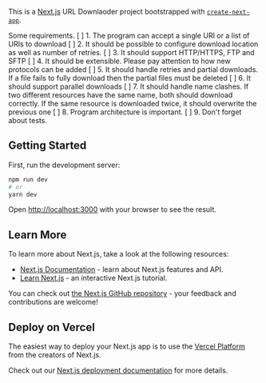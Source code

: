This is a [Next.js](https://nextjs.org/) URL Downlaoder project bootstrapped with [`create-next-app`](https://github.com/vercel/next.js/tree/canary/packages/create-next-app).

Some requirements.
[ ] 1. The program can accept a single URI or a list of URIs to download 
[ ] 2. It should be possible to configure download location as well as number of retries.
[ ] 3. It should support HTTP/HTTPS, FTP and SFTP 
[ ] 4. It should be extensible. Please pay attention to how new protocols can be added
[ ] 5. It should handle retries and partial downloads. If a file fails to fully download then the partial files must be deleted
[ ] 6. It should support parallel downloads 
[ ] 7. It should handle name clashes. If two different resources have the same name, both should download correctly. If the same resource is downloaded twice, it should overwrite the previous one
[ ] 8. Program architecture is important.
[ ] 9. Don't forget about tests.

## Getting Started

First, run the development server:

```bash
npm run dev
# or
yarn dev
```

Open [http://localhost:3000](http://localhost:3000) with your browser to see the result.


## Learn More

To learn more about Next.js, take a look at the following resources:

- [Next.js Documentation](https://nextjs.org/docs) - learn about Next.js features and API.
- [Learn Next.js](https://nextjs.org/learn) - an interactive Next.js tutorial.

You can check out [the Next.js GitHub repository](https://github.com/vercel/next.js/) - your feedback and contributions are welcome!

## Deploy on Vercel

The easiest way to deploy your Next.js app is to use the [Vercel Platform](https://vercel.com/new?utm_medium=default-template&filter=next.js&utm_source=create-next-app&utm_campaign=create-next-app-readme) from the creators of Next.js.

Check out our [Next.js deployment documentation](https://nextjs.org/docs/deployment) for more details.
